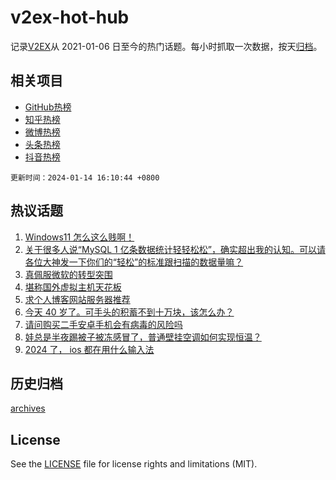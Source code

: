# v2ex-hot-hub

 记录[V2EX](https://www.v2ex.com/)从 2021-01-06 日至今的热门话题。每小时抓取一次数据，按天[归档](archives)。
 
 ## 相关项目

- [GitHub热榜](https://github.com/lonnyzhang423/github-hot-hub)
- [知乎热榜](https://github.com/lonnyzhang423/zhihu-hot-hub)
- [微博热榜](https://github.com/lonnyzhang423/weibo-hot-hub)
- [头条热榜](https://github.com/lonnyzhang423/toutiao-hot-hub)
- [抖音热榜](https://github.com/lonnyzhang423/douyin-hot-hub)


 `更新时间：2024-01-14 16:10:44 +0800`

## 热议话题

1. [Windows11 怎么这么贱啊！](https://www.v2ex.com/t/1008375)
1. [关于很多人说“MySQL 1 亿条数据统计轻轻松松”，确实超出我的认知。可以请各位大神发一下你们的“轻松”的标准跟扫描的数据量嘛？](https://www.v2ex.com/t/1008404)
1. [真佩服微软的转型突围](https://www.v2ex.com/t/1008414)
1. [堪称国外虚拟主机天花板](https://www.v2ex.com/t/1008424)
1. [求个人博客网站服务器推荐](https://www.v2ex.com/t/1008361)
1. [今天 40 岁了。可手头的积蓄不到十万块，该怎么办？](https://www.v2ex.com/t/1008491)
1. [请问购买二手安卓手机会有病毒的风险吗](https://www.v2ex.com/t/1008452)
1. [娃总是半夜踢被子被冻感冒了，普通壁挂空调如何实现恒温？](https://www.v2ex.com/t/1008463)
1. [2024 了， ios 都在用什么输入法](https://www.v2ex.com/t/1008490)

## 历史归档

[archives](archives)

## License

See the [LICENSE](LICENSE) file for license rights and limitations (MIT).
